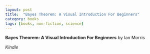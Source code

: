 ```yaml
---
layout: post
title:  "Bayes Theorem: A Visual Introduction For Beginners"
category: books
tags: [books, non-fiction, science]
---
```



**Bayes Theorem: A Visual Introduction For Beginners** by Ian Morris

*Kindle*

